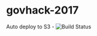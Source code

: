 # govhack-2017

Auto deploy to S3 - ![Build Status](https://travis-ci.org/reecefenwick/govhack-2017.svg?branch=master)
